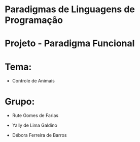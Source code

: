 # Paradigmas de Linguagens de Programação
# Projeto - Paradigma Funcional

# Tema:
  * Controle de Animais
  
# Grupo:
  * Rute Gomes de Farias

  * Yally de Lima Galdino
  
  * Débora Ferreira de Barros

##

